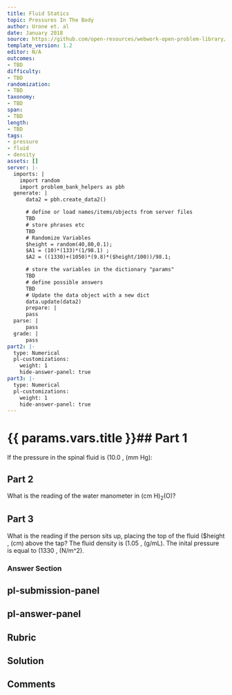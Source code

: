 ```yaml
---
title: Fluid Statics
topic: Pressures In The Body
author: Urone et. al
date: January 2018
source: https://github.com/open-resources/webwork-open-problem-library/tree/master/Contrib/BrockPhysics/College_Physics_Urone/11.Fluid_Statics/NU_U17-11-09-008.pg
template_version: 1.2
editor: N/A
outcomes:
- TBD
difficulty:
- TBD
randomization:
- TBD
taxonomy:
- TBD
span:
- TBD
length:
- TBD
tags:
- pressure
- fluid
- density
assets: []
server: |-
  imports: |
    import random
    import problem_bank_helpers as pbh
  generate: |
      data2 = pbh.create_data2()

      # define or load names/items/objects from server files
      TBD
      # store phrases etc
      TBD
      # Randomize Variables
      $height = random(40,80,0.1);
      $A1 = (10)*(133)*(1/98.1) ;
      $A2 = ((1330)+(1050)*(9.8)*($height/100))/98.1;

      # store the variables in the dictionary "params"
      TBD
      # define possible answers
      TBD
      # Update the data object with a new dict
      data.update(data2)
      prepare: |
      pass
  parse: |
      pass
  grade: |
      pass
part2: |-
  type: Numerical
  pl-customizations:
    weight: 1
    hide-answer-panel: true
part3: |-
  type: Numerical
  pl-customizations:
    weight: 1
    hide-answer-panel: true
---
```


# {{ params.vars.title }}## Part 1 
If the pressure in the spinal fluid is (10.0 , (mm Hg): 
## Part 2 
What is the reading of the water manometer in (cm H)<sub>2</sub>(O)? 
## Part 3 
What is the reading if the person sits up, placing the top of the fluid ($height , (cm) above the tap? The fluid density is (1.05 , (g/mL). The inital pressure is equal to (1330 , (N/m^2). 


### Answer Section 


## pl-submission-panel 


## pl-answer-panel 


## Rubric 


## Solution 


## Comments 


